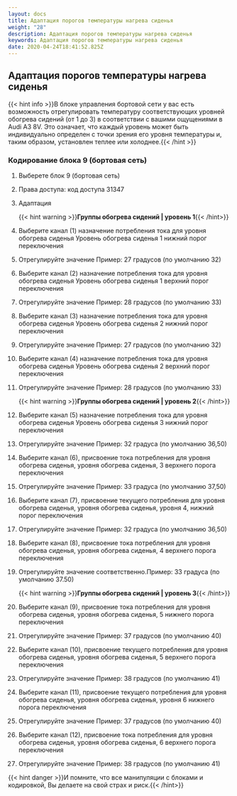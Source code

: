 ```yaml
---
layout: docs
title: Адаптация порогов температуры нагрева сиденья
weight: "28"
description: Адаптация порогов температуры нагрева сиденья
keywords: Адаптация порогов температуры нагрева сиденья
date: 2020-04-24T18:41:52.825Z
---
```

## Адаптация порогов температуры нагрева сиденья

{{< hint info >}}В блоке управления бортовой сети у вас есть возможность отрегулировать температуру соответствующих уровней обогрева сидений (от 1 до 3) в соответствии с вашими ощущениями в Audi A3 8V. Это означает, что каждый уровень может быть индивидуально определен с точки зрения его уровня температуры и, таким образом, установлен теплее или холоднее.{{< /hint >}}

### **Кодирование блока 9 (бортовая сеть)**

1. Выберете блок 9 (бортовая сеть)
2. Права доступа: код доступа 31347
3. Адаптация

   {{< hint warning >}}**Группы обогрева сидений | уровень 1**{{< /hint>}}
4. Выберите канал (1) назначение потребления тока для уровня обогрева сиденья Уровень обогрева сиденья 1 нижний порог переключения
5. Отрегулируйте значение Пример: 27 градусов (по умолчанию 32)
6. Выберите канал (2) назначение потребления тока для уровня обогрева сиденья Уровень обогрева сиденья 1 верхний порог переключения
7. Отрегулируйте значение Пример: 28 градусов (по умолчанию 33)
8. Выберите канал (3) назначение потребления тока для уровня обогрева сиденья Уровень обогрева сиденья 2 нижний порог переключения
9. Отрегулируйте значение Пример: 27 градусов (по умолчанию 32)
10. Выберите канал (4) назначение потребления тока для уровня обогрева сиденья Уровень обогрева сиденья 2 верхний порог переключения
11. Отрегулируйте значение Пример: 28 градусов (по умолчанию 33)

    {{< hint warning >}}**Группы обогрева сидений | уровень 2**{{< /hint>}}
12. Выберите канал (5) назначение потребления тока для уровня обогрева сиденья Уровень обогрева сиденья 3 нижний порог переключения
13. Отрегулируйте значение Пример: 32 градуса (по умолчанию 36,50)
14. Выберите канал (6), присвоение тока потребления для уровня обогрева сиденья, уровня обогрева сиденья, 3 верхнего порога переключения
15. Отрегулируйте значение Пример: 33 градуса (по умолчанию 37,50)
16. Выберите канал (7), присвоение текущего потребления для уровня обогрева сиденья, уровня обогрева сиденья, уровня 4, нижний порог переключения
17. Отрегулируйте значение Пример: 32 градуса (по умолчанию 36,50)
18. Выберите канал (8), присвоение тока потребления для уровня обогрева сиденья, уровня обогрева сиденья, 4 верхнего порога переключения
19. Отрегулируйте значение соответственно.Пример: 33 градуса (по умолчанию 37.50)

    {{< hint warning >}}**Группы обогрева сидений | уровень 3**{{< /hint>}}
20. Выберите канал (9), присвоение тока потребления для уровня обогрева сиденья, уровня обогрева сиденья, 5 нижнего порога переключения
21. Отрегулируйте значение Пример: 37 градусов (по умолчанию 40)
22. Выберите канал (10), присвоение текущего потребления для уровня обогрева сиденья, уровня обогрева сиденья, 5 верхнего порога переключения
23. Отрегулируйте значение Пример: 38 градусов (по умолчанию 41)
24. Выберите канал (11), присвоение текущего потребления для уровня обогрева сиденья, уровня обогрева сиденья, уровня 6 нижнего порога переключения
25. Отрегулируйте значение Пример: 37 градусов (по умолчанию 40)
26. Выберите канал (12), присвоение тока потребления для уровня обогрева сиденья, уровня обогрева сиденья, 6 верхнего порога переключения
27. Отрегулируйте значение Пример: 38 градусов (по умолчанию 41)



{{< hint danger >}}И помните, что все манипуляции с блоками и кодировкой, Вы делаете на свой страх и риск.{{< /hint>}}